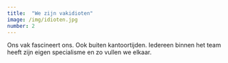 ```yaml
---
title:  "We zijn vakidioten"
image: /img/idioten.jpg
number: 2
---
```

Ons vak fascineert ons. Ook buiten kantoortijden. Iedereen binnen het team heeft zijn eigen specialisme en zo vullen we elkaar.

